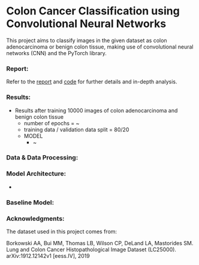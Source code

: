 # Colon Cancer Classification using Convolutional Neural Networks
This project aims to classify images in the given dataset as colon adenocarcinoma or benign colon tissue, making use of convolutional neural networks (CNN) and the PyTorch library.

### Report:

Refer to the [report](report.pdf) and [code](./Code) for further details and in-depth analysis.

### Results:
- Results after training 10000 images of colon adenocarcinoma and benign colon tissue
    - number of epochs = ~
    - training data / validation data split = 80/20
    - MODEL
        - ~
### Data & Data Processing:

### Model Architecture:
- 

### Baseline Model:

### Acknowledgments:

The dataset used in this project comes from:

Borkowski AA, Bui MM, Thomas LB, Wilson CP, DeLand LA, Mastorides SM. Lung and Colon Cancer Histopathological Image Dataset (LC25000). arXiv:1912.12142v1 [eess.IV], 2019
